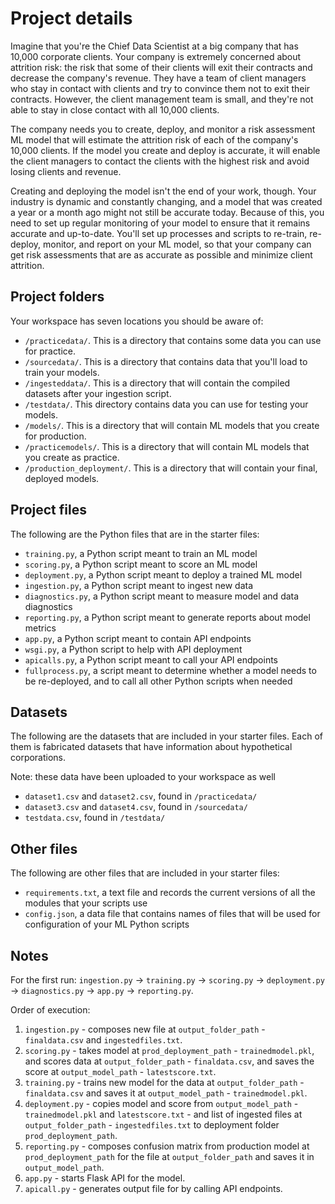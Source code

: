 # Project details

Imagine that you're the Chief Data Scientist at a big company that has 10,000 corporate clients. Your company is extremely concerned about attrition risk: the risk that some of their clients will exit their contracts and decrease the company's revenue. They have a team of client managers who stay in contact with clients and try to convince them not to exit their contracts. However, the client management team is small, and they're not able to stay in close contact with all 10,000 clients.

The company needs you to create, deploy, and monitor a risk assessment ML model that will estimate the attrition risk of each of the company's 10,000 clients. If the model you create and deploy is accurate, it will enable the client managers to contact the clients with the highest risk and avoid losing clients and revenue.

Creating and deploying the model isn't the end of your work, though. Your industry is dynamic and constantly changing, and a model that was created a year or a month ago might not still be accurate today. Because of this, you need to set up regular monitoring of your model to ensure that it remains accurate and up-to-date. You'll set up processes and scripts to re-train, re-deploy, monitor, and report on your ML model, so that your company can get risk assessments that are as accurate as possible and minimize client attrition.

## Project folders

Your workspace has seven locations you should be aware of:

* `/practicedata/`. This is a directory that contains some data you can use for practice.
* `/sourcedata/`. This is a directory that contains data that you'll load to train your models.
* `/ingesteddata/`. This is a directory that will contain the compiled datasets after your ingestion script.
* `/testdata/`. This directory contains data you can use for testing your models.
* `/models/`. This is a directory that will contain ML models that you create for production.
* `/practicemodels/`. This is a directory that will contain ML models that you create as practice.
* `/production_deployment/`. This is a directory that will contain your final, deployed models.

## Project files

The following are the Python files that are in the starter files:

* `training.py`, a Python script meant to train an ML model
* `scoring.py`, a Python script meant to score an ML model
* `deployment.py`, a Python script meant to deploy a trained ML model
* `ingestion.py`, a Python script meant to ingest new data
* `diagnostics.py`, a Python script meant to measure model and data diagnostics
* `reporting.py`, a Python script meant to generate reports about model metrics
* `app.py`, a Python script meant to contain API endpoints
* `wsgi.py`, a Python script to help with API deployment
* `apicalls.py`, a Python script meant to call your API endpoints
* `fullprocess.py`, a script meant to determine whether a model needs to be re-deployed, and to call all other Python scripts when needed

## Datasets

The following are the datasets that are included in your starter files. Each of them is fabricated datasets that have information about hypothetical corporations.

Note: these data have been uploaded to your workspace as well

* `dataset1.csv` and `dataset2.csv`, found in `/practicedata/`
* `dataset3.csv` and `dataset4.csv`, found in `/sourcedata/`
* `testdata.csv`, found in `/testdata/`

## Other files

The following are other files that are included in your starter files:

* `requirements.txt`, a text file and records the current versions of all the modules that your scripts use
* `config.json`, a data file that contains names of files that will be used for configuration of your ML Python scripts

## Notes

For the first run: `ingestion.py` -> `training.py` -> `scoring.py` -> `deployment.py` -> `diagnostics.py` -> `app.py` -> `reporting.py`.

Order of execution:
1) `ingestion.py` - composes new file at `output_folder_path` - `finaldata.csv` and `ingestedfiles.txt`.
2) `scoring.py` - takes model at `prod_deployment_path` - `trainedmodel.pkl`, and scores data at `output_folder_path` - `finaldata.csv`, and saves the score at `output_model_path` - `latestscore.txt`.
3) `training.py` - trains new model for the data at `output_folder_path` - `finaldata.csv` and saves it at `output_model_path` - `trainedmodel.pkl`.
4) `deployment.py` - copies model and score from `output_model_path` - `trainedmodel.pkl` and `latestscore.txt` - and list of ingested files at `output_folder_path` - `ingestedfiles.txt` to deployment folder `prod_deployment_path`.
5) `reporting.py` - composes confusion matrix from production model at `prod_deployment_path` for the file at `output_folder_path` and saves it in `output_model_path`.
6) `app.py` - starts Flask API for the model.
7) `apicall.py` - generates output file for by calling API endpoints.